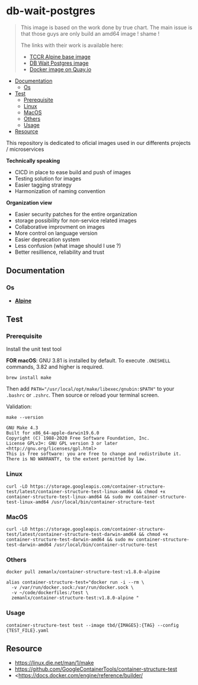 # db-wait-postgres



> This image is based on the work done by true chart.
> The main issue is that those guys are only build an amd64 image ! shame !
>
> The links with their work is available here:
>
> - [TCCR Alpine base image](https://github.com/truecharts/public/blob/master/containers/base/alpine/Dockerfile)
> - [DB Wait Postgres image](https://github.com/truecharts/public/blob/master/containers/apps/db-wait-postgres/Dockerfile)
> - [Docker image on Quay.io](https://quay.io/repository/truecharts/db-wait-postgres)

<!--TOC-->

- [Documentation](#documentation)
  - [Os](#os)
- [Test](#test)
  - [Prerequisite](#prerequisite)
  - [Linux](#linux)
  - [MacOS](#macos)
  - [Others](#others)
  - [Usage](#usage)
- [Resource](#resource)

<!--TOC-->

This repository is dedicated to oficial images used in our differents projects / microservices

**Technically speaking**  <!-- markdownlint-disable MD036 -->

- CICD in place to ease build and push of images
- Testing solution for images
- Easier tagging strategy
- Harmonization of naming convention

**Organization view**
​

- Easier security patches for the entire organization
- storage possibility for non-service related images
- Collaborative improvment on images
- More control on language version
- Easier deprecation system
- Less confusion (what image should I use ?)
- Better resillience, reliability and trust

## Documentation

### Os

- [**Alpine**](https://github.com/spirit-dev/docker-db-wait-redis)

## Test

### Prerequisite

Install the unit test tool

**FOR macOS**:
GNU 3.81 is installed by default. To execute `.ONESHELL` commands, 3.82 and higher is required.

```shell
brew install make
```

Then add `PATH="/usr/local/opt/make/libexec/gnubin:$PATH"` to your `.bashrc` or `.zshrc`. Then source or reload your terminal screen.

Validation:

```shell
make --version

GNU Make 4.3
Built for x86_64-apple-darwin19.6.0
Copyright (C) 1988-2020 Free Software Foundation, Inc.
License GPLv3+: GNU GPL version 3 or later <http://gnu.org/licenses/gpl.html>
This is free software: you are free to change and redistribute it.
There is NO WARRANTY, to the extent permitted by law.
```

### Linux

```shell
curl -LO https://storage.googleapis.com/container-structure-test/latest/container-structure-test-linux-amd64 && chmod +x container-structure-test-linux-amd64 && sudo mv container-structure-test-linux-amd64 /usr/local/bin/container-structure-test
```

### MacOS

```shell
curl -LO https://storage.googleapis.com/container-structure-test/latest/container-structure-test-darwin-amd64 && chmod +x container-structure-test-darwin-amd64 && sudo mv container-structure-test-darwin-amd64 /usr/local/bin/container-structure-test
```

### Others

```shell
docker pull zemanlx/container-structure-test:v1.8.0-alpine
```

```shell
alias container-structure-test="docker run -i --rm \
  -v /var/run/docker.sock:/var/run/docker.sock \
  -v ~/code/dockerfiles:/test \
  zemanlx/container-structure-test:v1.8.0-alpine "
```

### Usage

```shell
container-structure-test test --image tbd/{IMAGES}:{TAG} --config {TEST_FILE}.yaml

```

## Resource

- <https://linux.die.net/man/1/make>
- <https://github.com/GoogleContainerTools/container-structure-test>
- <https://docs.docker.com/engine/reference/builder/
